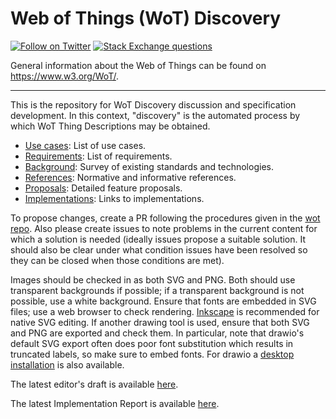 # Web of Things (WoT) Discovery
[![Follow on Twitter](https://img.shields.io/twitter/follow/W3C_WoT.svg?label=follow+W3C_WoT)](https://twitter.com/W3C_WoT)
[![Stack Exchange questions](https://img.shields.io/stackexchange/stackoverflow/t/web-of-things?style=plastic)]( https://stackoverflow.com/questions/tagged/web-of-things)

General information about the Web of Things can be found on https://www.w3.org/WoT/.
  
---
This is the repository for WoT Discovery discussion and specification development.
In this context, "discovery" is the automated process by which WoT Thing Descriptions may be obtained.

* [Use cases](USE-CASES/README.md): List of use cases.
* [Requirements](requirements.md): List of requirements.
* [Background](background.md): Survey of existing standards and technologies.
* [References](references.md): Normative and informative references.
* [Proposals](proposals/README.md): Detailed feature proposals.
* [Implementations](implementations/README.md): Links to implementations.

To propose changes, create a PR following the procedures given in the [wot repo](https://github.com/w3c/wot).
Also please create issues to note problems in the current content for which a solution is needed (ideally
issues propose a suitable solution.  It should also be clear under what condition issues have been resolved
so they can be closed when those conditions are met).

Images should be checked in as both SVG and PNG.
Both should use transparent backgrounds if possible; 
if a transparent background is not possible, use a white background.
Ensure that fonts are embedded in SVG files;
use a web browser to check rendering.
[Inkscape](https://inkscape.org/)
is recommended for native SVG editing.
If another drawing tool is used, 
ensure that both SVG and PNG are exported and check them.
In particular, 
note that drawio's default SVG export often does poor font substitution
which results in truncated labels, so make sure to embed fonts.
For drawio a 
[desktop installation](https://github.com/jgraph/drawio-desktop) is also available.

The latest editor's draft is available [here](https://w3c.github.io/wot-discovery/).

The latest Implementation Report is available [here](https://w3c.github.io/wot-discovery/testing/report.html).
